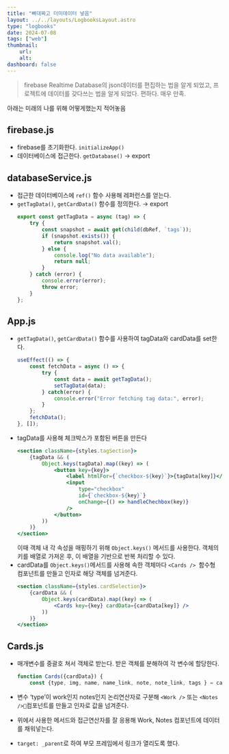 ```yaml
---
title: "뼈대짜고 더미데이터 넣음"
layout: ../../layouts/LogbooksLayout.astro
type: "logbooks"
date: 2024-07-08
tags: ["web"]
thumbnail:
	url:
	alt:
dashboard: false
---
```

>firebase Realtime Database의 json데이터를 편집하는 법을 알게 되었고, 프로젝트에 데이터를 갖다쓰는 법을 알게 되었다. 편하다. 매우 만족.

아래는 미래의 나를 위해 어떻게했는지 적어놓음

## firebase.js
- firebase를 초기화한다. `initializeApp()`
- 데이터베이스에 접근한다. `getDatabase()` → export

## databaseService.js
- 접근한 데이터베이스에 `ref()` 함수 사용해 레퍼런스를 얻는다.
- `getTagData()`, `getCardData()` 함수를 정의한다. → export
	```js
	export const getTagData = async (tag) => {
		try {
			const snapshot = await get(child(dbRef, `tags`));
			if (snapshot.exists()) {
				return snapshot.val();
			} else {
				console.log("No data available");
				return null;
			}
		} catch (error) {
			console.error(error);
			throw error;
		}
	};
	```

## App.js
- `getTagData()`, `getCardData()` 함수를 사용하여 tagData와 cardData를 set한다.
	```js
	useEffect(() => {
		const fetchData = async () => {
			try {
				const data = await getTagData();
				setTagData(data);
			} catch(error) {
				console.error("Error fetching tag data:", error);
			}
		};
		fetchData();
	}, []);
	```
- tagData를 사용해 체크박스가 포함된 버튼을 만든다
	```jsx
	<section className={styles.tagSection}>
		{tagData && (
			Object.keys(tagData).map((key) => (
				<button key={key}>
					<label htmlFor={`checkbox-${key}`}>{tagData[key]}</label>
					<input
						type="checkbox"
						id={`checkbox-${key}`}
						onChange={() => handleChechbox(key)}
					/>
				</button>
			))
		)}
	</section>
	```
	이때 객체 내 각 속성을 매핑하기 위해 `Object.keys()` 메서드를 사용한다. 객체의 키를 배열로 가져온 후, 이 배열을 기반으로 반복 처리할 수 있다.
- cardData를 `Object.keys()`메서드를 사용해 속한 객체마다 `<Cards /> `함수형 컴포넌트를 만들고 인자로 해당 객체를 넘겨준다.
	```jsx
	<section className={styles.cardSelection}>
		{cardData && (
			Object.keys(cardData).map((key) => (
				<Cards key={key} cardData={cardData[key]} />
			))
		)}
	</section>
	```

## Cards.js
- 매개변수를 중괄호 쳐서 객체로 받는다. 받은 객체를 분해하여 각 변수에 할당한다.
	```js
	function Cards({cardData}) {
		const {type, img, name, name_link, note, note_link, tags } = cardData;
	```
- 변수 ‘type’이 work인지 notes인지 논리연산자로 구분해 `<Work />` 또는 `<Notes />`컴포넌트를 만들고 인자로 값을 넘겨준다.
- 위에서 사용한 메서드와 접근연산자를 잘 응용해 Work, Notes 컴포넌트에 데이터를 채워넣는다.


- `target: _parent`로 하여 부모 프레임에서 링크가 열리도록 했다.